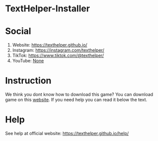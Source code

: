 # TextHelper-Installer
# Social
1. Website: https://texthelper.github.io/
2. Instagram: https://instagram.com/texthelper/
3. TikTok: https://www.tiktok.com/@texthelper/
4. YouTube: <a href="#">None</a>
# Instruction
We think you dont know how to download this game? You can download game on this <a href="https://github.com/TextHelper/TextHelper-Installer/raw/main/texthelper.apk">website</a>. If you need help you can read it below the text.
# Help
See help at official website: https://texthelper.github.io/help/

